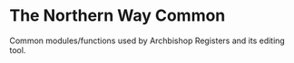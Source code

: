 # The Northern Way Common

Common modules/functions used by Archbishop Registers and its editing tool.
